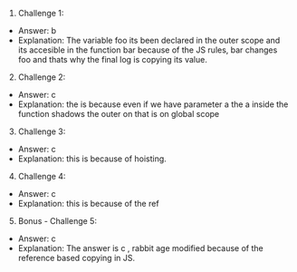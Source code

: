 1. Challenge 1:
  - Answer:  b
  - Explanation: The variable foo its been declared in the outer scope and its accesible in the function bar because of the JS rules, bar changes foo and thats why the final log is copying its value. 


2. Challenge 2:
  - Answer: c
  - Explanation: the is because even if we have parameter a the a inside the function shadows the outer on that is on global scope

3. Challenge 3:
  - Answer: c
  - Explanation: this is because of hoisting.


4. Challenge 4:
  - Answer: c
  - Explanation: this is because of the ref
  
5. Bonus - Challenge 5:
  - Answer: c
  - Explanation: The answer is c , rabbit age modified because of the reference based copying in JS.
